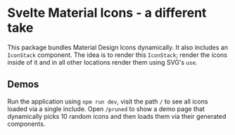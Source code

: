 # Svelte Material Icons - a different take

This package bundles Material Design Icons dynamically.
It also includes an `IconStack` component. The idea is to render this `IconStack`; render the icons inside of it and in all other locations render them using SVG's `use`.

## Demos

Run the application using `npm run dev`, visit the path `/` to see all icons loaded via a single include.
Open `/pruned` to show a demo page that dynamically picks 10 random icons and then loads them via their generated components.
